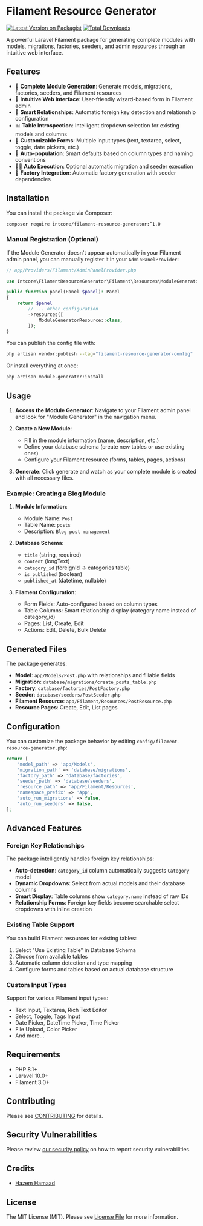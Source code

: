 # Filament Resource Generator

[![Latest Version on Packagist](https://img.shields.io/packagist/v/intcore/filament-resource-generator.svg?style=flat-square)](https://packagist.org/packages/intcore/filament-resource-generator)
[![Total Downloads](https://img.shields.io/packagist/dt/intcore/filament-resource-generator.svg?style=flat-square)](https://packagist.org/packages/intcore/filament-resource-generator)

A powerful Laravel Filament package for generating complete modules with models, migrations, factories, seeders, and admin resources through an intuitive web interface.

## Features

-   🚀 **Complete Module Generation**: Generate models, migrations, factories, seeders, and Filament resources
-   🎯 **Intuitive Web Interface**: User-friendly wizard-based form in Filament admin
-   🔗 **Smart Relationships**: Automatic foreign key detection and relationship configuration
-   📊 **Table Introspection**: Intelligent dropdown selection for existing models and columns
-   🎨 **Customizable Forms**: Multiple input types (text, textarea, select, toggle, date pickers, etc.)
-   📝 **Auto-population**: Smart defaults based on column types and naming conventions
-   🏃‍♂️ **Auto Execution**: Optional automatic migration and seeder execution
-   🧪 **Factory Integration**: Automatic factory generation with seeder dependencies

## Installation

You can install the package via Composer:

```bash
composer require intcore/filament-resource-generator:^1.0
```

### Manual Registration (Optional)

If the Module Generator doesn't appear automatically in your Filament admin panel, you can manually register it in your `AdminPanelProvider`:

```php
// app/Providers/Filament/AdminPanelProvider.php

use Intcore\FilamentResourceGenerator\Filament\Resources\ModuleGeneratorResource;

public function panel(Panel $panel): Panel
{
    return $panel
        // ... other configuration
        ->resources([
            ModuleGeneratorResource::class,
        ]);
}
```

You can publish the config file with:

```bash
php artisan vendor:publish --tag="filament-resource-generator-config"
```

Or install everything at once:

```bash
php artisan module-generator:install
```

## Usage

1. **Access the Module Generator**: Navigate to your Filament admin panel and look for "Module Generator" in the navigation menu.

2. **Create a New Module**:

    - Fill in the module information (name, description, etc.)
    - Define your database schema (create new tables or use existing ones)
    - Configure your Filament resource (forms, tables, pages, actions)

3. **Generate**: Click generate and watch as your complete module is created with all necessary files.

### Example: Creating a Blog Module

1. **Module Information**:

    - Module Name: `Post`
    - Table Name: `posts`
    - Description: `Blog post management`

2. **Database Schema**:

    - `title` (string, required)
    - `content` (longText)
    - `category_id` (foreignId → categories table)
    - `is_published` (boolean)
    - `published_at` (datetime, nullable)

3. **Filament Configuration**:
    - Form Fields: Auto-configured based on column types
    - Table Columns: Smart relationship display (category.name instead of category_id)
    - Pages: List, Create, Edit
    - Actions: Edit, Delete, Bulk Delete

## Generated Files

The package generates:

-   **Model**: `app/Models/Post.php` with relationships and fillable fields
-   **Migration**: `database/migrations/create_posts_table.php`
-   **Factory**: `database/factories/PostFactory.php`
-   **Seeder**: `database/seeders/PostSeeder.php`
-   **Filament Resource**: `app/Filament/Resources/PostResource.php`
-   **Resource Pages**: Create, Edit, List pages

## Configuration

You can customize the package behavior by editing `config/filament-resource-generator.php`:

```php
return [
    'model_path' => 'app/Models',
    'migration_path' => 'database/migrations',
    'factory_path' => 'database/factories',
    'seeder_path' => 'database/seeders',
    'resource_path' => 'app/Filament/Resources',
    'namespace_prefix' => 'App',
    'auto_run_migrations' => false,
    'auto_run_seeders' => false,
];
```

## Advanced Features

### Foreign Key Relationships

The package intelligently handles foreign key relationships:

-   **Auto-detection**: `category_id` column automatically suggests `Category` model
-   **Dynamic Dropdowns**: Select from actual models and their database columns
-   **Smart Display**: Table columns show `category.name` instead of raw IDs
-   **Relationship Forms**: Foreign key fields become searchable select dropdowns with inline creation

### Existing Table Support

You can build Filament resources for existing tables:

1. Select "Use Existing Table" in Database Schema
2. Choose from available tables
3. Automatic column detection and type mapping
4. Configure forms and tables based on actual database structure

### Custom Input Types

Support for various Filament input types:

-   Text Input, Textarea, Rich Text Editor
-   Select, Toggle, Tags Input
-   Date Picker, DateTime Picker, Time Picker
-   File Upload, Color Picker
-   And more...

## Requirements

-   PHP 8.1+
-   Laravel 10.0+
-   Filament 3.0+

## Contributing

Please see [CONTRIBUTING](CONTRIBUTING.md) for details.

## Security Vulnerabilities

Please review [our security policy](../../security/policy) on how to report security vulnerabilities.

## Credits

-   [Hazem Hamaad](http://github.com/hazem-hammad)

## License

The MIT License (MIT). Please see [License File](LICENSE.md) for more information.
